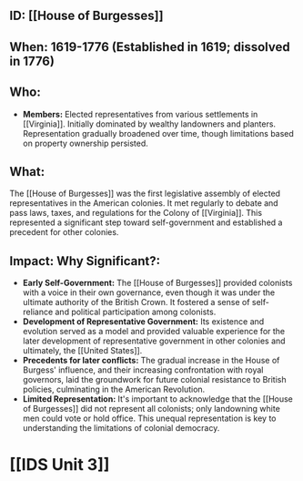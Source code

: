## ID: [[House of Burgesses]] 
## When: 1619-1776 (Established in 1619; dissolved in 1776)

## Who:
* **Members:** Elected representatives from various settlements in [[Virginia]].  Initially dominated by wealthy landowners and planters.  Representation gradually broadened over time, though limitations based on property ownership persisted.

## What:
The [[House of Burgesses]] was the first legislative assembly of elected representatives in the American colonies. It met regularly to debate and pass laws, taxes, and regulations for the Colony of [[Virginia]]. This represented a significant step toward self-government and established a precedent for other colonies.

## Impact: Why Significant?:
* **Early Self-Government:** The [[House of Burgesses]] provided colonists with a voice in their own governance, even though it was under the ultimate authority of the British Crown.  It fostered a sense of self-reliance and political participation among colonists.
* **Development of Representative Government:** Its existence and evolution served as a model and provided valuable experience for the later development of representative government in other colonies and ultimately, the [[United States]].
* **Precedents for later conflicts:**  The gradual increase in the House of Burgess' influence, and their increasing confrontation with royal governors, laid the groundwork for future colonial resistance to British policies, culminating in the American Revolution.
* **Limited Representation:** It's important to acknowledge that the [[House of Burgesses]] did not represent all colonists; only landowning white men could vote or hold office. This unequal representation is key to understanding the limitations of colonial democracy.

# [[IDS Unit 3]]
